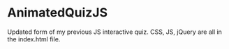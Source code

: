 # AnimatedQuizJS
Updated form of  my previous JS interactive quiz. CSS, JS, jQuery are all in the index.html file. 

